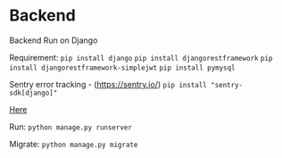 # Backend
Backend
Run on Django

Requirement:
```pip install django```
```pip install djangorestframework```
```pip install djangorestframework-simplejwt```
```pip install pymysql```

Sentry error tracking - (https://sentry.io/)
```pip install "sentry-sdk[django]"```

[Here](https://sentry.io/)

Run:
```python manage.py runserver```

Migrate:
```python manage.py migrate```
